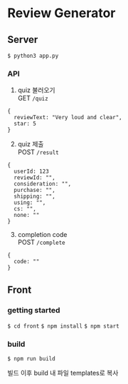 # Review Generator

## Server 

`$ python3 app.py`

### API

1. quiz 불러오기  
  GET `/quiz`
  ```
  {
    reviewText: "Very loud and clear",
    star: 5
  }
  ```

2. quiz 제출  
  POST `/result`
  ```
  {
    userId: 123
    reviewId: "",
    consideration: "",
    purchase: "",
    shipping: "",
    using: "",
    cs: "",
    none: ""
  }
  ```
  
3. completion code  
  POST `/complete`
  ```
  {
    code: ""
  }
  ```


## Front

### getting started
`$ cd front`
`$ npm install`
`$ npm start`

### build
`$ npm run build`

빌드 이후 build 내 파일 templates로 복사